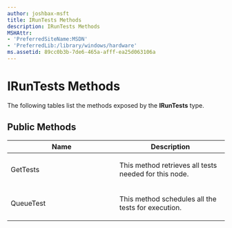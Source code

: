 ```yaml
---
author: joshbax-msft
title: IRunTests Methods
description: IRunTests Methods
MSHAttr:
- 'PreferredSiteName:MSDN'
- 'PreferredLib:/library/windows/hardware'
ms.assetid: 89cc0b3b-7de6-465a-afff-ea25d063106a
---
```


# IRunTests Methods


The following tables list the methods exposed by the **IRunTests** type.

## Public Methods


<table>
<colgroup>
<col width="50%" />
<col width="50%" />
</colgroup>
<thead>
<tr class="header">
<th>Name</th>
<th>Description</th>
</tr>
</thead>
<tbody>
<tr class="odd">
<td><p>GetTests</p></td>
<td><p>This method retrieves all tests needed for this node.</p></td>
</tr>
<tr class="even">
<td><p>QueueTest</p></td>
<td><p>This method schedules all the tests for execution.</p></td>
</tr>
</tbody>
</table>

 

 

 






